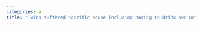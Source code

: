 ```yaml
---
categories: a
title: "Twins suffered horrific abuse including having to drink own urine before escaping Texas home neighbor says"
---
```

